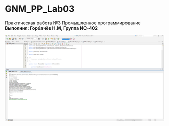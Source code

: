 # GNM_PP_Lab03

Практическая работа №3 Промышленное программирование <br />
**Выполнил: Горбачёв Н.М, Группа ИС-402**

![Screenshot](screenshot.png)

